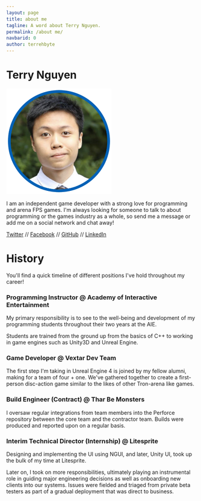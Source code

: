 ```yaml
---
layout: page
title: about me
tagline: A word about Terry Nguyen.
permalink: /about me/
navbarid: 0
author: terrehbyte
---
```


# Terry Nguyen

<img src="/images/terry_c.png" style="max-width:20em">

I am an independent game developer with a strong love for programming and arena
FPS games. I'm always looking for someone to talk to about programming or the
games industry as a whole, so send me a message or add me on a social network
and chat away!

[Twitter][Twitter] // [Facebook][Facebook] // [GitHub][GitHub] // [LinkedIn][LinkedIn]

[Twitter]:http://twitter.com/terrehbyte  
[Facebook]:https://www.facebook.com/terreh  
[GitHub]:https://github.com/terrehbyte  
[LinkedIn]:http://www.linkedin.com/in/terrehbyte  

# History

You'll find a quick timeline of different positions I've hold throughout my
career!

### Programming Instructor @ Academy of Interactive Entertainment

My primary responsibility is to see to the well-being and development of my
programming students throughout their two years at the AIE.

Students are trained from the ground up from the basics of C++ to working in
game engines such as Unity3D and Unreal Engine.

### Game Developer @ Vextar Dev Team

The first step I'm taking in Unreal Engine 4 is joined by my fellow alumni,
making for a team of four + one. We've gathered together to create a
first-person disc-action game similar to the likes of other Tron-arena like games.

### Build Engineer (Contract) @ Thar Be Monsters

I oversaw regular integrations from team members into the Perforce repository
between the core team and the contractor team. Builds were produced and reported
upon on a regular basis.

### Interim Technical Director (Internship) @ Litesprite

Designing and implementing the UI using NGUI, and later, Unity UI, took up
the bulk of my time at Litesprite.

Later on, I took on more responsibilities, ultimately playing an instrumental
role in guiding major engineering decisions as well as onboarding new
clients into our systems. Issues were fielded and triaged from private beta
testers as part of a gradual deployment that was direct to business.